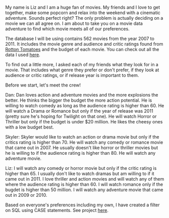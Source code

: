 My name is Liz and I am a huge fan of movies.  My friends and I love to get together, make some popcorn and relax into the weekend with a cinematic adventure.  Sounds perfect right?  The only problem is actually deciding on a movie we can all agree on.  I am about to take you on a movie data adventure to find which movie meets all of our preferences.  

The database I will be using contains 562 movies from the year 2007 to 2011.  It includes the movie genre and audience and critic ratings found from [Rotton Tomatoes](https://www.rottentomatoes.com/) and the budget of each movie.  You can check out all the data I used [here](https://github.com/lizkiger/Portfolio-Visuals/blob/main/Movie_data/Movie%20Ratings.csv).

To find out a little more, I asked each of my friends what they look for in a movie.  That includes what genre they prefer or don't prefer, if they look at audience or critic ratings, or if release year is important to them.

Before we start, let's meet the crew!

Dan:  Dan loves action and adventure movies and the more explosions the better.  He thinks the bigger the budget the more action potential.  He is willing to watch comedy as long as the audience rating is higher than 60. He will watch a Drama or Romance but only if the year of release was 2011 (pretty sure he's hoping for Twilight on that one).  He will watch Horror or Thriller but only if the budget is under $20 million.  He likes the cheesy ones with a low budget best.

Skyler:  Skyler would like to watch an action or drama movie but only if the critics rating is higher than 70.  He will watch any comedy or romance movie that came out in 2007.  He usually doesn't like horror or thriller movies but he is willing to if the audience rating is higher than 80.  He will watch any adventure movie.

Liz:  I will watch any comedy or  horror movie but only if the critic rating is higher than 65.  I usually don't like to watch dramas but am willing to if it came out in 2011.  I love thriller and action movies and will watch any of them where the audience rating is higher than 60.  I will watch romance only if the bugdet is higher than 50 million.  I will watch any adventure movie that came out in 2009 or 2010.


Based on everyone's preferences including my own, I have created a filter on SQL using CASE statements.  See project [here](https://github.com/lizkiger/Portfolio-Visuals/blob/main/Movie_data/Movie_SQL_Friends_View.sql).


  

